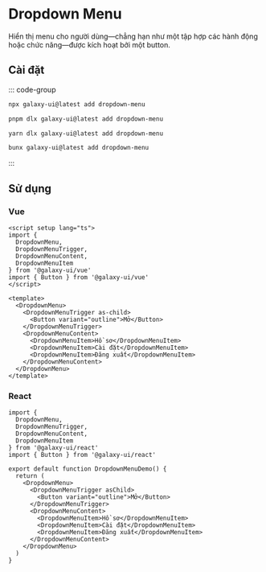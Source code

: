 # Dropdown Menu

Hiển thị menu cho người dùng—chẳng hạn như một tập hợp các hành động hoặc chức năng—được kích hoạt bởi một button.

<ComponentPreview name="DropdownMenuDemo">
  <template #preview>
    <DemoContainer>
      <DropdownMenuDemo />
    </DemoContainer>
  </template>
  <template #code>

::: code-group

```vue [Vue]
<script setup lang="ts">
import { DropdownMenu, DropdownMenuTrigger, DropdownMenuContent, DropdownMenuItem } from '@/components/ui/dropdown-menu'
import { Button } from '@/components/ui/button'
</script>

<template>
  <DropdownMenu>
    <DropdownMenuTrigger as-child>
      <Button variant="outline">Open</Button>
    </DropdownMenuTrigger>
    <DropdownMenuContent>
      <DropdownMenuItem>Profile</DropdownMenuItem>
      <DropdownMenuItem>Settings</DropdownMenuItem>
      <DropdownMenuItem>Logout</DropdownMenuItem>
    </DropdownMenuContent>
  </DropdownMenu>
</template>
```

```tsx [React]
import { DropdownMenu, DropdownMenuTrigger, DropdownMenuContent, DropdownMenuItem } from "@/components/ui/dropdown-menu"
import { Button } from "@/components/ui/button"

export default function App() {
  return (
    <DropdownMenu>
      <DropdownMenuTrigger asChild>
        <Button variant="outline">Open</Button>
      </DropdownMenuTrigger>
      <DropdownMenuContent>
        <DropdownMenuItem>Profile</DropdownMenuItem>
        <DropdownMenuItem>Settings</DropdownMenuItem>
        <DropdownMenuItem>Logout</DropdownMenuItem>
      </DropdownMenuContent>
    </DropdownMenu>
  )
}
```

```typescript [Angular]
import { Component } from '@angular/core';
import { DropdownMenuComponent } from '@/components/ui/dropdown-menu';
import { ButtonComponent } from '@/components/ui/button';

@Component({
  selector: 'app-root',
  standalone: true,
  imports: [DropdownMenuComponent, ButtonComponent],
  template: `
    <ui-dropdown-menu>
      <ui-button trigger variant="outline">Open</ui-button>
      <div content>
        <ui-dropdown-menu-item>Profile</ui-dropdown-menu-item>
        <ui-dropdown-menu-item>Settings</ui-dropdown-menu-item>
        <ui-dropdown-menu-item>Logout</ui-dropdown-menu-item>
      </div>
    </ui-dropdown-menu>
  `
})
export class AppComponent {}
```

:::

  </template>
</ComponentPreview>

## Cài đặt

::: code-group

```bash [npm]
npx galaxy-ui@latest add dropdown-menu
```

```bash [pnpm]
pnpm dlx galaxy-ui@latest add dropdown-menu
```

```bash [yarn]
yarn dlx galaxy-ui@latest add dropdown-menu
```

```bash [bun]
bunx galaxy-ui@latest add dropdown-menu
```

:::

## Sử dụng

### Vue

```vue
<script setup lang="ts">
import {
  DropdownMenu,
  DropdownMenuTrigger,
  DropdownMenuContent,
  DropdownMenuItem
} from '@galaxy-ui/vue'
import { Button } from '@galaxy-ui/vue'
</script>

<template>
  <DropdownMenu>
    <DropdownMenuTrigger as-child>
      <Button variant="outline">Mở</Button>
    </DropdownMenuTrigger>
    <DropdownMenuContent>
      <DropdownMenuItem>Hồ sơ</DropdownMenuItem>
      <DropdownMenuItem>Cài đặt</DropdownMenuItem>
      <DropdownMenuItem>Đăng xuất</DropdownMenuItem>
    </DropdownMenuContent>
  </DropdownMenu>
</template>
```

### React

```tsx
import {
  DropdownMenu,
  DropdownMenuTrigger,
  DropdownMenuContent,
  DropdownMenuItem
} from '@galaxy-ui/react'
import { Button } from '@galaxy-ui/react'

export default function DropdownMenuDemo() {
  return (
    <DropdownMenu>
      <DropdownMenuTrigger asChild>
        <Button variant="outline">Mở</Button>
      </DropdownMenuTrigger>
      <DropdownMenuContent>
        <DropdownMenuItem>Hồ sơ</DropdownMenuItem>
        <DropdownMenuItem>Cài đặt</DropdownMenuItem>
        <DropdownMenuItem>Đăng xuất</DropdownMenuItem>
      </DropdownMenuContent>
    </DropdownMenu>
  )
}
```
